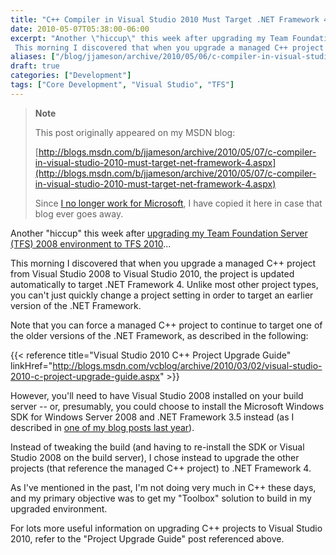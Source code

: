 ```yaml
---
title: "C++ Compiler in Visual Studio 2010 Must Target .NET Framework 4"
date: 2010-05-07T05:38:00-06:00
excerpt: "Another \"hiccup\" this week after upgrading my Team Foundation Server (TFS) 2008 environment to TFS 2010 ... 
 This morning I discovered that when you upgrade a managed C++ project from Visual Studio 2008 to Visual Studio 2010, the project is updated..."
aliases: ["/blog/jjameson/archive/2010/05/06/c-compiler-in-visual-studio-2010-must-target-net-framework-4.aspx", "/blog/jjameson/archive/2010/05/07/c-compiler-in-visual-studio-2010-must-target-net-framework-4.aspx"]
draft: true
categories: ["Development"]
tags: ["Core Development", "Visual Studio", "TFS"]
---
```


> **Note**
>
> This post originally appeared on my MSDN blog:
>
> [http://blogs.msdn.com/b/jjameson/archive/2010/05/07/c-compiler-in-visual-studio-2010-must-target-net-framework-4.aspx](http://blogs.msdn.com/b/jjameson/archive/2010/05/07/c-compiler-in-visual-studio-2010-must-target-net-framework-4.aspx)
>
> Since [I no longer work for Microsoft](/blog/jjameson/2011/09/02/last-day-with-microsoft), I have copied it here in case that blog ever goes away.

Another "hiccup" this week after [upgrading my Team Foundation Server (TFS) 2008 environment to TFS 2010](/blog/jjameson/2010/05/04/upgrade-team-foundation-server-2008-to-tfs-2010-and-sharepoint-server-2010-overview)...

This morning I discovered that when you upgrade a managed C++ project from Visual Studio 2008 to Visual Studio 2010, the project is updated automatically to target .NET Framework 4. Unlike most other project types, you can't just quickly change a project setting in order to target an earlier version of the .NET Framework.

Note that you can force a managed C++ project to continue to target one of the older versions of the .NET Framework, as described in the following:

{{< reference title="Visual Studio 2010 C++ Project Upgrade Guide" linkHref="http://blogs.msdn.com/vcblog/archive/2010/03/02/visual-studio-2010-c-project-upgrade-guide.aspx" >}}

However, you'll need to have Visual Studio 2008 installed on your build server -- or, presumably, you could choose to install the Microsoft Windows SDK for Windows Server 2008 and .NET Framework 3.5 instead (as I described in [one of my blog posts last year](/blog/jjameson/2009/11/07/compiling-c-projects-with-team-foundation-build)).

Instead of tweaking the build (and having to re-install the SDK or Visual Studio 2008 on the build server), I chose instead to upgrade the other projects (that reference the managed C++ project) to .NET Framework 4.

As I've mentioned in the past, I'm not doing very much in C++ these days, and my primary objective was to get my "Toolbox" solution to build in my upgraded environment.

For lots more useful information on upgrading C++ projects to Visual Studio 2010, refer to the "Project Upgrade Guide" post referenced above.

